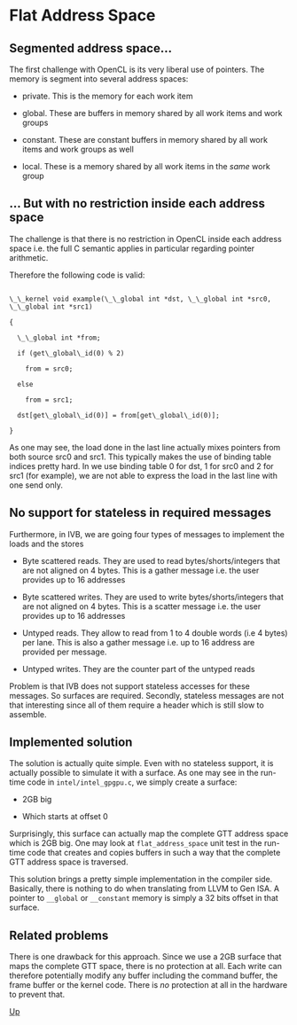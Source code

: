 Flat Address Space
==================

Segmented address space...
--------------------------

The first challenge with OpenCL is its very liberal use of pointers. The memory
is segment into several address spaces:

- private. This is the memory for each work item

- global. These are buffers in memory shared by all work items and work groups

- constant. These are constant buffers in memory shared by all work items and
work groups as well

- local. These is a memory shared by all work items in the *same* work group

... But with no restriction inside each address space
-----------------------------------------------------

The challenge is that there is no restriction in OpenCL inside each address
space i.e. the full C semantic applies in particular regarding pointer
arithmetic.

Therefore the following code is valid:

<code>
\_\_kernel void example(\_\_global int *dst, \_\_global int *src0, \_\_global int *src1)<br/>
{<br/>
&nbsp;&nbsp;\_\_global int *from;<br/>
&nbsp;&nbsp;if (get\_global\_id(0) % 2)<br/>
&nbsp;&nbsp;&nbsp;&nbsp;from = src0;<br/>
&nbsp;&nbsp;else<br/>
&nbsp;&nbsp;&nbsp;&nbsp;from = src1;<br/>
&nbsp;&nbsp;dst[get\_global\_id(0)] = from[get\_global\_id(0)];<br/>
}
</code>

As one may see, the load done in the last line actually mixes pointers from both
source src0 and src1. This typically makes the use of binding table indices
pretty hard. In we use binding table 0 for dst, 1 for src0 and 2 for src1 (for
example), we are not able to express the load in the last line with one send
only.

No support for stateless in required messages
---------------------------------------------

Furthermore, in IVB, we are going four types of messages to implement the loads
and the stores

- Byte scattered reads. They are used to read bytes/shorts/integers that are not
aligned on 4 bytes. This is a gather message i.e. the user provides up to 16
addresses

- Byte scattered writes. They are used to write bytes/shorts/integers that are not
aligned on 4 bytes. This is a scatter message i.e. the user provides up to 16
addresses

- Untyped reads. They allow to read from 1 to 4 double words (i.e 4 bytes) per
lane. This is also a gather message i.e. up to 16 address are provided per
message.

- Untyped writes. They are the counter part of the untyped reads

Problem is that IVB does not support stateless accesses for these messages. So
surfaces are required. Secondly, stateless messages are not that interesting
since all of them require a header which is still slow to assemble.

Implemented solution
--------------------

The solution is actually quite simple. Even with no stateless support, it is
actually possible to simulate it with a surface. As one may see in the run-time
code in `intel/intel_gpgpu.c`, we simply create a surface:

- 2GB big

- Which starts at offset 0

Surprisingly, this surface can actually map the complete GTT address space which
is 2GB big. One may look at `flat_address_space` unit test in the run-time code
that creates and copies buffers in such a way that the complete GTT address
space is traversed.

This solution brings a pretty simple implementation in the compiler side.
Basically, there is nothing to do when translating from LLVM to Gen ISA. A
pointer to `__global` or `__constant` memory is simply a 32 bits offset in that
surface.

Related problems
----------------

There is one drawback for this approach. Since we use a 2GB surface that maps
the complete GTT space, there is no protection at all. Each write can therefore
potentially modify any buffer including the command buffer, the frame buffer or
the kernel code. There is *no* protection at all in the hardware to prevent
that.

[Up](../README.html)

